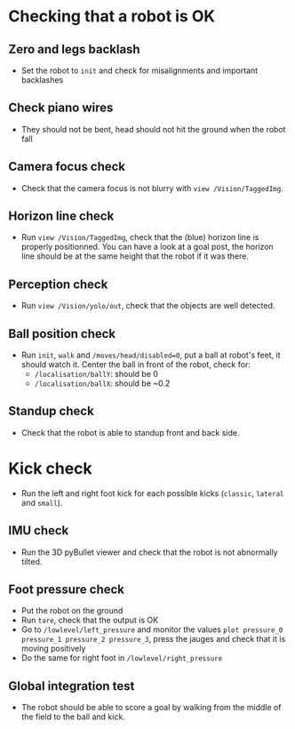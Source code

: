 # Checking that a robot is OK

## Zero and legs backlash

- Set the robot to `init` and check for misalignments and important backlashes

## Check piano wires

- They should not be bent, head should not hit the ground when the robot fall

## Camera focus check

- Check that the camera focus is not blurry with `view /Vision/TaggedImg`.

## Horizon line check

- Run `view /Vision/TaggedImg`, check that the (blue) horizon line is properly positionned.
  You can have a look at a goal post, the horizon line should be at the same height that the robot if it was there.

## Perception check

- Run `view /Vision/yolo/out`, check that the objects are well detected.

## Ball position check

- Run `init`, `walk` and `/moves/head/disabled=0`, put a ball at robot's feet, it should watch it.
  Center the ball in front of the robot, check for:
  - `/localisation/ballY`: should be 0
  - `/localisation/ballX`: should be ~0.2

## Standup check

- Check that the robot is able to standup front and back side.

# Kick check

- Run the left and right foot kick for each possible kicks (`classic`, `lateral` and `small`).

## IMU check

- Run the 3D pyBullet viewer and check that the robot is not abnormally tilted.

## Foot pressure check

- Put the robot on the ground
- Run `tare`, check that the output is OK
- Go to `/lowlevel/left_pressure` and monitor the values `plot pressure_0 pressure_1 pressure_2 pressure_3`, press
  the jauges and check that it is moving positively
- Do the same for right foot in `/lowlevel/right_pressure`

## Global integration test

- The robot should be able to score a goal by walking from the middle of the field to the ball and kick.